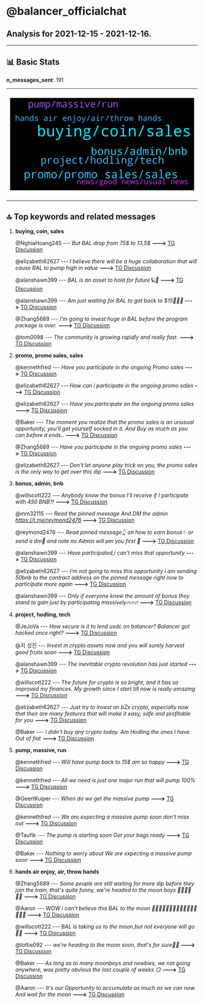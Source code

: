 # **@balancer_officialchat**
 ## Analysis for **2021-12-15** - **2021-12-16**.

---

## 📊 **Basic Stats**

**n_messages_sent**: 191

---
![wordcloud](balancer_officialchat_1Days_wordcloud.png)

---


## 🔝 **Top keywords and related messages**

1. **buying, coin, sales**

    @NghiaHoang245 --- *But BAL drop from 75$ to 13,5$* **--->** [TG Discussion](https://t.me/balancer_officialchat/13127)

    @elizabeth62627 --- *I believe there will be a huge collaboration that will cause BAL to pump high in value* **--->** [TG Discussion](https://t.me/balancer_officialchat/13153)

    @alanshawn399 --- *BAL is an asset to hold for future🪐🛫* **--->** [TG Discussion](https://t.me/balancer_officialchat/13034)

    @alanshawn399 --- *Am just waiting for BAL to gat back to $15🚀🚀🚀* **--->** [TG Discussion](https://t.me/balancer_officialchat/13045)

    @Zhang5689 --- *I'm going to invest huge in BAL before the program package is over.* **--->** [TG Discussion](https://t.me/balancer_officialchat/13219)

    @tom0098 --- *The community is growing rapidly and really fast.* **--->** [TG Discussion](https://t.me/balancer_officialchat/13071)

2. **promo, promo sales, sales**

    @kennethfred --- *Have you participate in the ongoing Promo sales* **--->** [TG Discussion](https://t.me/balancer_officialchat/13130)

    @elizabeth62627 --- *How can i participate in the ongoing promo sales* **--->** [TG Discussion](https://t.me/balancer_officialchat/13138)

    @elizabeth62627 --- *Have you participate on the ongoing promo sales* **--->** [TG Discussion](https://t.me/balancer_officialchat/13226)

    @Baker --- *The moment you realize that the promo sales is an unusual opportunity, you'll get yourself socked in it.  And Buy as much as you can before it ends..* **--->** [TG Discussion](https://t.me/balancer_officialchat/13276)

    @Zhang5689 --- *Have you participate in the ongoing promo sales* **--->** [TG Discussion](https://t.me/balancer_officialchat/13092)

    @elizabeth62627 --- *Don't let anyone play trick on you, the promo sales is the only way to get over this dip* **--->** [TG Discussion](https://t.me/balancer_officialchat/13240)

3. **bonus, admin, bnb**

    @willscott222 --- *Anybody know the bonus I'll receive if I participate with 450 BNB?!* **--->** [TG Discussion](https://t.me/balancer_officialchat/13277)

    @mm32115 --- *Read the pinned message And DM the admin  https://t.me/reymond2476* **--->** [TG Discussion](https://t.me/balancer_officialchat/13139)

    @reymond2476 --- *Read pinned message👆 on how to earn bonus✨ or send a dm🙌 and note no Admin will pm you first 🚫* **--->** [TG Discussion](https://t.me/balancer_officialchat/13044)

    @alanshawn399 --- *Have participated,i can't miss that opportunity* **--->** [TG Discussion](https://t.me/balancer_officialchat/13049)

    @elizabeth62627 --- *I'm not going to miss this opportunity i am sending 50bnb to the contract address on the pinned message right now to participate more again* **--->** [TG Discussion](https://t.me/balancer_officialchat/13222)

    @alanshawn399 --- *Only if everyone knew the amount of bonus they stand to gain just by participating massively🔥🔥🔥* **--->** [TG Discussion](https://t.me/balancer_officialchat/13103)

4. **project, hodling, tech**

    @JeJoVa --- *How secure is it to lend usdc on balancer?  Balancer got hacked once right?* **--->** [TG Discussion](https://t.me/balancer_officialchat/13198)

    @지 성진 --- *Invest in crypto assets now and you will surely harvest good fruits soon* **--->** [TG Discussion](https://t.me/balancer_officialchat/13166)

    @alanshawn399 --- *The inevitable crypto revolution has just started* **--->** [TG Discussion](https://t.me/balancer_officialchat/13241)

    @willscott222 --- *The future for crypto is so bright, and it has so improved my finances.  My growth since I start till now is really amazing* **--->** [TG Discussion](https://t.me/balancer_officialchat/13205)

    @elizabeth62627 --- *Just try to invest on bZx crypto, expecially now that their are many features that will make it easy, safe and profitable for you* **--->** [TG Discussion](https://t.me/balancer_officialchat/13163)

    @Baker --- *I didn't buy any crypto today. Am Hodling the ones I have. Out of fiat* **--->** [TG Discussion](https://t.me/balancer_officialchat/13176)

5. **pump, massive, run**

    @kennethfred --- *Will have pump back to 15$ am so happy* **--->** [TG Discussion](https://t.me/balancer_officialchat/13213)

    @kennethfred --- *All we need is just one major run that will pump 100%* **--->** [TG Discussion](https://t.me/balancer_officialchat/13252)

    @GeertKuiper --- *When do we get the massive pump* **--->** [TG Discussion](https://t.me/balancer_officialchat/13156)

    @kennethfred --- *We are expecting a massive pump soon don't miss out* **--->** [TG Discussion](https://t.me/balancer_officialchat/13101)

    @Taufik --- *The pump is starting soon  Get your bags ready* **--->** [TG Discussion](https://t.me/balancer_officialchat/13022)

    @Baker --- *Nothing to worry about We are expecting a massive pump soon* **--->** [TG Discussion](https://t.me/balancer_officialchat/13129)

6. **hands air enjoy, air, throw hands**

    @Zhang5689 --- *Some people are still waiting for more dip before they join the train, that's quite funny, we're headed to the moon boys 🚀🚀🚀🚀💯💯* **--->** [TG Discussion](https://t.me/balancer_officialchat/13248)

    @Aaron --- *WOW i can't believe this BAL to the moon 🚀🚀🚀🚀🚀🚀🚀🚀🚀🚀🚀🚀🔥✅🎆🎊* **--->** [TG Discussion](https://t.me/balancer_officialchat/13215)

    @willscott222 --- *BAL is taking us to the moon,but not everyone will go 🤣🥲* **--->** [TG Discussion](https://t.me/balancer_officialchat/13081)

    @lottie092 --- *we're heading to the moon soon, that's for sure💪💯* **--->** [TG Discussion](https://t.me/balancer_officialchat/13043)

    @Baker --- *As long as to many moonboys and newbies, we not going anywhere, was pretty obvious the last couple of weeks 😏* **--->** [TG Discussion](https://t.me/balancer_officialchat/13040)

    @Aaron --- *It's our Opportunity to accumulate as much as we can now. And wait for the moon* **--->** [TG Discussion](https://t.me/balancer_officialchat/13233)


